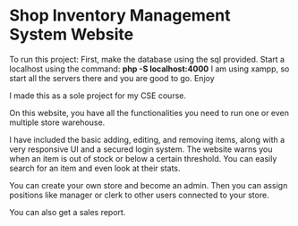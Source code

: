 # Shop Inventory Management System Website
To run this project:
  First, make the database using the sql provided.
  Start a localhost using the command:
  **php -S localhost:4000**
  I am using xampp, so start all the servers there and you are good to go.
  Enjoy

I made this as a sole project for my CSE course. 

On this website, you have all the functionalities you need to run one or even multiple store warehouse. 

I have included the basic adding, editing, and removing items, along with a very responsive UI and a secured login system. The website warns you when an item is out of stock or below a certain threshold. You can easily search for an item and even look at their stats.

You can create your own store and become an admin. Then you can assign positions like manager or clerk to other users connected to your store.

You can also get a sales report.
